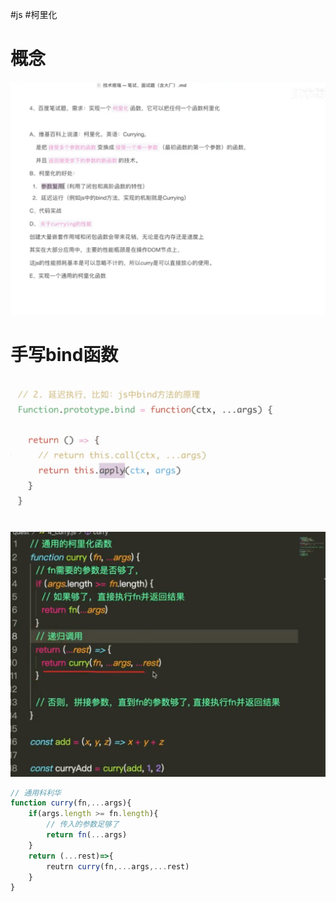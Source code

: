 #js #柯里化
# 概念

![](../../attachment/Pasted%20image%2020230804152004.png)

# 手写bind函数

![](../../attachment/Pasted%20image%2020230804152709.png)

![](../../attachment/Pasted%20image%2020230804153123.png)
```js
// 通用科利华
function curry(fn,...args){
	if(args.length >= fn.length){
		// 传入的参数足够了
		return fn(...args)
	}
	return (...rest)=>{
		reutrn curry(fn,...args,...rest)
	}
}
```